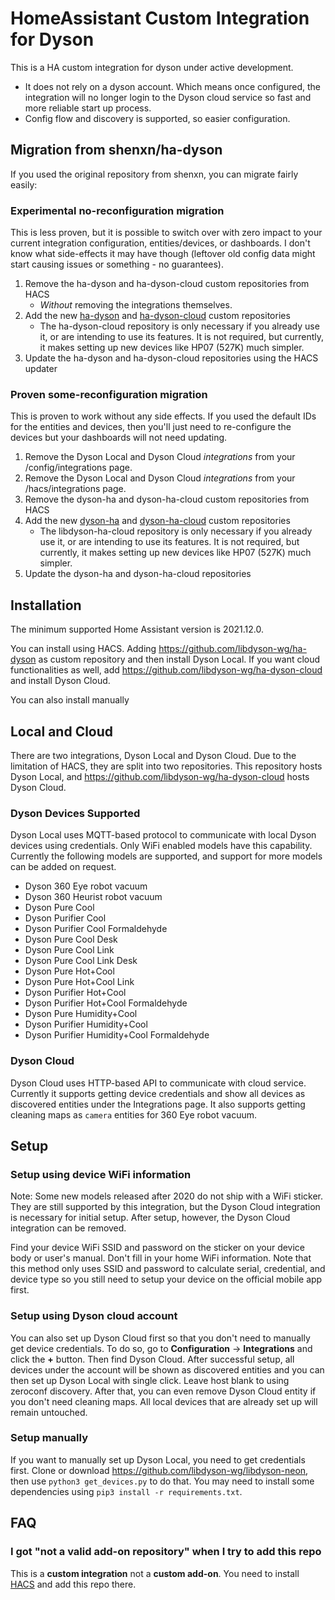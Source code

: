 # HomeAssistant Custom Integration for Dyson

This is a HA custom integration for dyson under active development.

- It does not rely on a dyson account. Which means once configured, the integration will no longer login to the Dyson cloud service so fast and more reliable start up process.
- Config flow and discovery is supported, so easier configuration.

## Migration from shenxn/ha-dyson

If you used the original repository from shenxn, you can migrate fairly easily:

### Experimental no-reconfiguration migration

 This is less proven, but it is possible to switch over with zero impact to your current integration configuration, entities/devices, or dashboards. I don't know what side-effects it may have though (leftover old config data might start causing issues or something - no guarantees).

1. Remove the ha-dyson and ha-dyson-cloud custom repositories from HACS
    - _Without_ removing the integrations themselves.
3. Add the new [ha-dyson](https://github.com/libdyson-wg/ha-dyson) and [ha-dyson-cloud](https://github.com/libdyson-wg/ha-dyson-cloud) custom repositories 
    - The ha-dyson-cloud repository is only necessary if you already use it, or are intending to use its features. It is not required, but currently, it makes setting up new devices like HP07 (527K) much simpler.
4. Update the ha-dyson and ha-dyson-cloud repositories using the HACS updater

### Proven some-reconfiguration migration

This is proven to work without any side effects. If you used the default IDs for the entities and devices, then you'll just need to re-configure the devices but your dashboards will not need updating.

1. Remove the Dyson Local and Dyson Cloud _integrations_ from your /config/integrations page.
1. Remove the Dyson Local and Dyson Cloud _integrations_ from your /hacs/integrations page.
2. Remove the dyson-ha and dyson-ha-cloud custom repositories from HACS
3. Add the new [dyson-ha](https://github.com/libdyson-wg/ha-dyson) and [dyson-ha-cloud](https://github.com/libdyson-wg/ha-dyson-cloud) custom repositories 
    - The libdyson-ha-cloud repository is only necessary if you already use it, or are intending to use its features. It is not required, but currently, it makes setting up new devices like HP07 (527K) much simpler.
4. Update the dyson-ha and dyson-ha-cloud repositories

## Installation

The minimum supported Home Assistant version is 2021.12.0.

You can install using HACS. Adding https://github.com/libdyson-wg/ha-dyson as custom repository and then install Dyson Local. If you want cloud functionalities as well, add https://github.com/libdyson-wg/ha-dyson-cloud and install Dyson Cloud.

You can also install manually

## Local and Cloud

There are two integrations, Dyson Local and Dyson Cloud. Due to the limitation of HACS, they are split into two repositories. This repository hosts Dyson Local, and https://github.com/libdyson-wg/ha-dyson-cloud hosts Dyson Cloud.

### Dyson Devices Supported

Dyson Local uses MQTT-based protocol to communicate with local Dyson devices using credentials. Only WiFi enabled models have this capability. Currently the following models are supported, and support for more models can be added on request.

- Dyson 360 Eye robot vacuum
- Dyson 360 Heurist robot vacuum
- Dyson Pure Cool
- Dyson Purifier Cool
- Dyson Purifier Cool Formaldehyde
- Dyson Pure Cool Desk
- Dyson Pure Cool Link
- Dyson Pure Cool Link Desk
- Dyson Pure Hot+Cool
- Dyson Pure Hot+Cool Link
- Dyson Purifier Hot+Cool
- Dyson Purifier Hot+Cool Formaldehyde
- Dyson Pure Humidity+Cool
- Dyson Purifier Humidity+Cool
- Dyson Purifier Humidity+Cool Formaldehyde

### Dyson Cloud

Dyson Cloud uses HTTP-based API to communicate with cloud service. Currently it supports getting device credentials and show all devices as discovered entities under the Integrations page. It also supports getting cleaning maps as `camera` entities for 360 Eye robot vacuum.

## Setup

### Setup using device WiFi information

Note: Some new models released after 2020 do not ship with a WiFi sticker. They are still supported by this integration, but the Dyson Cloud integration is necessary for initial setup. After setup, however, the Dyson Cloud integration can be removed.

Find your device WiFi SSID and password on the sticker on your device body or user's manual. Don't fill in your home WiFi information. Note that this method only uses SSID and password to calculate serial, credential, and device type so you still need to setup your device on the official mobile app first.

### Setup using Dyson cloud account

You can also set up Dyson Cloud first so that you don't need to manually get device credentials. To do so, go to **Configuration** -> **Integrations** and click the **+** button. Then find Dyson Cloud. After successful setup, all devices under the account will be shown as discovered entities and you can then set up Dyson Local with single click. Leave host blank to using zeroconf discovery. After that, you can even remove Dyson Cloud entity if you don't need cleaning maps. All local devices that are already set up will remain untouched.

### Setup manually

If you want to manually set up Dyson Local, you need to get credentials first. Clone or download https://github.com/libdyson-wg/libdyson-neon, then use `python3 get_devices.py` to do that. You may need to install some dependencies using `pip3 install -r requirements.txt`.

## FAQ

### I got "not a valid add-on repository" when I try to add this repo

This is a **custom integration** not a **custom add-on**. You need to install [HACS](https://hacs.xyz/) and add this repo there.
